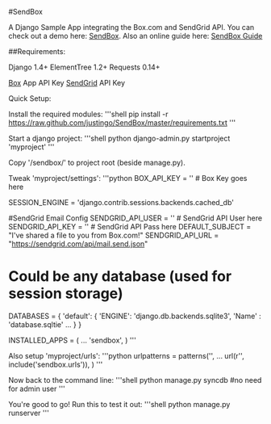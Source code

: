 #SendBox

A Django Sample App integrating the Box.com and SendGrid API. You can check out a demo here: [SendBox](http://sendbox.ap01.aws.af.cm/).
Also an online guide here: [SendBox Guide](http://sendbox.ap01.aws.af.cm/doc/) 


##Requirements:

Django 1.4+
ElementTree 1.2+
Requests 0.14+

[Box](http://box.com) App API Key
[SendGrid](http://sendgrid.com) API Key


Quick Setup:

Install the required modules:
'''shell
pip install -r https://raw.github.com/justingo/SendBox/master/requirements.txt
'''

Start a django project:
'''shell
python django-admin.py startproject 'myproject'
'''

Copy '/sendbox/' to project root (beside manage.py).

Tweak 'myproject/settings':
'''python
BOX_API_KEY = '' # Box Key goes here

SESSION_ENGINE = 'django.contrib.sessions.backends.cached_db'

#SendGrid Email Config
SENDGRID_API_USER = '' # SendGrid API User here
SENDGRID_API_KEY = ''  # SendGrid API Pass here
DEFAULT_SUBJECT = "I've shared a file to you from Box.com!"
SENDGRID_API_URL = "https://sendgrid.com/api/mail.send.json"

# Could be any database (used for session storage)
DATABASES = {
    'default': {
        'ENGINE': 'django.db.backends.sqlite3',
        'Name' : 'database.sqltie'
        ...
    }
}

INSTALLED_APPS = (
    ...
    'sendbox',
)
'''

Also setup 'myproject/urls':
'''python
urlpatterns = patterns('',
    ...
    url(r'', include('sendbox.urls')),
)
'''

Now back to the command line:
'''shell
python manage.py syncdb
#no need for admin user
'''

You're good to go! Run this to test it out:
'''shell
python manage.py runserver
'''
